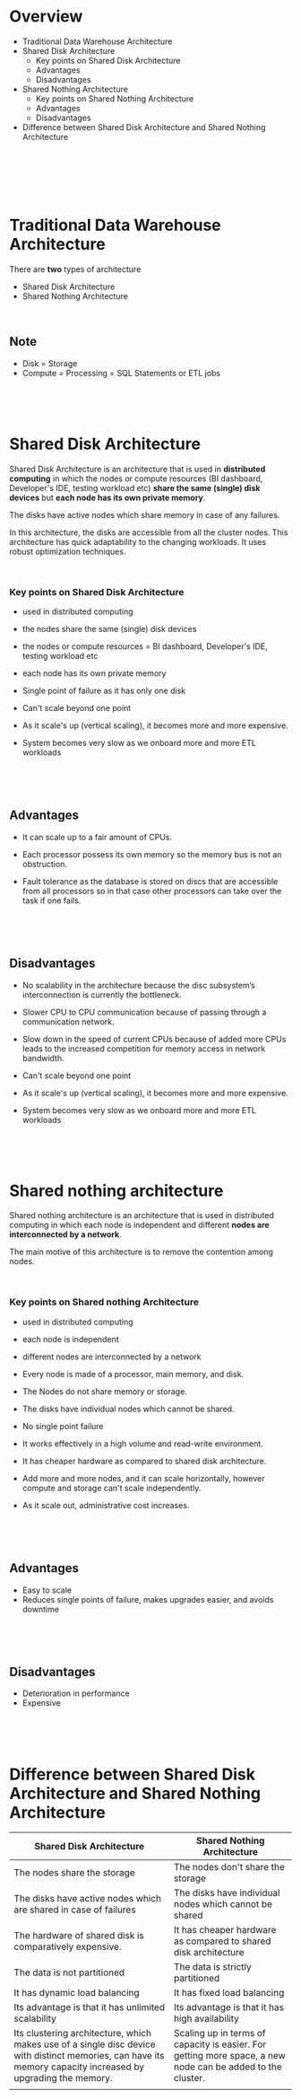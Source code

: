 # Overview

- Traditional Data Warehouse Architecture
- Shared Disk Architecture
  - Key points on Shared Disk Architecture
  - Advantages
  - Disadvantages
- Shared Nothing Architecture
  - Key points on Shared Nothing Architecture
  - Advantages
  - Disadvantages
- Difference between Shared Disk Architecture and Shared Nothing Architecture

&nbsp;

&nbsp;

&nbsp;

# Traditional Data Warehouse Architecture

There are **two** types of architecture

- Shared Disk Architecture
- Shared Nothing Architecture

&nbsp;

## Note

- Disk = Storage
- Compute = Processing = SQL Statements or ETL jobs

&nbsp;

&nbsp;

# Shared Disk Architecture

Shared Disk Architecture is an architecture that is used in **distributed computing** in which the nodes or compute resources (BI dashboard, Developer's IDE, testing workload etc) **share the same (single) disk devices** but **each node has its own private memory**.

The disks have active nodes which share memory in case of any failures.

In this architecture, the disks are accessible from all the cluster nodes. This architecture has quick adaptability to the changing workloads. It uses robust optimization techniques.

&nbsp;

### Key points on Shared Disk Architecture

- used in distributed computing

- the nodes share the same (single) disk devices

- the nodes or compute resources = BI dashboard, Developer's IDE, testing workload etc

- each node has its own private memory

- Single point of failure as it has only one disk

- Can't scale beyond one point

- As it scale's up (vertical scaling), it becomes more and more expensive.

- System becomes very slow as we onboard more and more ETL workloads

&nbsp;

&nbsp;

## Advantages

- It can scale up to a fair amount of CPUs.

- Each processor possess its own memory so the memory bus is not an obstruction.

- Fault tolerance as the database is stored on discs that are accessible from all processors so in that case other processors can take over the task if one fails.

&nbsp;

&nbsp;

## Disadvantages

- No scalability in the architecture because the disc subsystem’s interconnection is currently the bottleneck.

- Slower CPU to CPU communication because of passing through a communication network.

- Slow down in the speed of current CPUs because of added more CPUs leads to the increased competition for memory access in network bandwidth.

- Can't scale beyond one point

- As it scale's up (vertical scaling), it becomes more and more expensive.

- System becomes very slow as we onboard more and more ETL workloads

&nbsp;

&nbsp;

# Shared nothing architecture

Shared nothing architecture is an architecture that is used in distributed computing in which each node is independent and different **nodes are interconnected by a network**.

The main motive of this architecture is to remove the contention among nodes.

&nbsp;

### Key points on Shared nothing Architecture

- used in distributed computing

- each node is independent

- different nodes are interconnected by a network

- Every node is made of a processor, main memory, and disk.

- The Nodes do not share memory or storage.

- The disks have individual nodes which cannot be shared.

- No single point failure

- It works effectively in a high volume and read-write environment.

- It has cheaper hardware as compared to shared disk architecture.

- Add more and more nodes, and it can scale horizontally, however compute and storage can't scale independently.

- As it scale out, administrative cost increases.

&nbsp;

&nbsp;

## Advantages

- Easy to scale
- Reduces single points of failure, makes upgrades easier, and avoids downtime

&nbsp;

&nbsp;

## Disadvantages

- Deterioration in performance
- Expensive

&nbsp;

&nbsp;

# Difference between Shared Disk Architecture and Shared Nothing Architecture

| Shared Disk Architecture                                                                                                                                     | Shared Nothing Architecture                                                                                |
| ------------------------------------------------------------------------------------------------------------------------------------------------------------ | ---------------------------------------------------------------------------------------------------------- |
| The nodes share the storage                                                                                                                                  | The nodes don't share the storage                                                                          |
| The disks have active nodes which are shared in case of failures                                                                                             | The disks have individual nodes which cannot be shared                                                     |
| The hardware of shared disk is comparatively expensive.                                                                                                      | It has cheaper hardware as compared to shared disk architecture                                            |
| The data is not partitioned                                                                                                                                  | The data is strictly partitioned                                                                           |
| It has dynamic load balancing                                                                                                                                | It has fixed load balancing                                                                                |
| Its advantage is that it has unlimited scalability                                                                                                           | Its advantage is that it has high availability                                                             |
| Its clustering architecture, which makes use of a single disc device with distinct memories, can have its memory capacity increased by upgrading the memory. | Scaling up in terms of capacity is easier. For getting more space, a new node can be added to the cluster. |
|                                                                                                                                                              |                                                                                                            |

&nbsp;

&nbsp;
